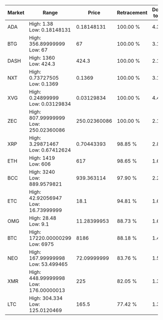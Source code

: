| Market | Range | Price| Retracement | Doubles to 50% |
| --- | --- | --- | --- | --- |
| ADA | High: 1.38<br />Low: 0.18148131 | 0.18148131 | 100.00 % | 4.30 |
| BTG | High: 356.89999999<br />Low: 67 | 67 | 100.00 % | 3.16 |
| DASH | High: 1360<br />Low: 424.3 | 424.3 | 100.00 % | 2.10 |
| NXT | High: 0.73727505<br />Low: 0.1369 | 0.1369 | 100.00 % | 3.19 |
| XVG | High: 0.24899999<br />Low: 0.03129834 | 0.03129834 | 100.00 % | 4.48 |
| ZEC | High: 807.99999999<br />Low: 250.02360086 | 250.02360086 | 100.00 % | 2.12 |
| XRP | High: 3.29871467<br />Low: 0.67412624 | 0.70443393 | 98.85 % | 2.82 |
| ETH | High: 1419<br />Low: 606 | 617 | 98.65 % | 1.64 |
| BCC | High: 3240<br />Low: 889.9579821 | 939.363114 | 97.90 % | 2.20 |
| ETC | High: 42.92056947<br />Low: 16.73999999 | 18.1 | 94.81 % | 1.65 |
| OMG | High: 28.48<br />Low: 9.1 | 11.28399953 | 88.73 % | 1.67 |
| BTC | High: 17220.00000299<br />Low: 6975 | 8186 | 88.18 % | 1.48 |
| NEO | High: 167.99999998<br />Low: 53.499465 | 72.09999999 | 83.76 % | 1.54 |
| XMR | High: 448.99999998<br />Low: 176.00000013 | 225 | 82.05 % | 1.39 |
| LTC | High: 304.334<br />Low: 125.0120469 | 165.5 | 77.42 % | 1.30 |
